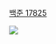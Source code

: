 [백준 17825](https://www.acmicpc.net/problem/17825)

<img src="https://skillicons.dev/icons?i=cpp" />

```cpp

```
